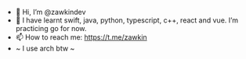 - 👋 Hi, I’m @zawkindev
- 🌱 I have learnt swift, java, python, typescript, c++, react and vue. I’m practicing go for now.
- 📫 How to reach me: https://t.me/zawkin
- ~ I use arch btw ~ 

<!---
zawkindev/zawkindev is a ✨ special ✨ repository because its `README.md` (this file) appears on your GitHub profile.
You can click the Preview link to take a look at your changes.
--->

